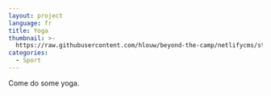 ```yaml
---
layout: project
language: fr
title: Yoga
thumbnail: >-
  https://raw.githubusercontent.com/hlouw/beyond-the-camp/netlifycms/static/img/library_square.jpg
categories:
  - Sport
---
```

Come do some yoga.